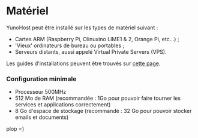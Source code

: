 # Matériel

YunoHost peut être installé sur les types de matériel suivant :
- Cartes ARM (Raspberry Pi, Olinuxino LIME1 & 2, Orange Pi, etc...) ;
- 'Vieux' ordinateurs de bureau ou portables ;
- Serveurs distants, aussi appelé Virtual Private Servers (VPS).

Les guides d'installations peuvent être trouvés sur [cette page](/install_fr).

### Configuration minimale

* Processeur 500MHz
* 512 Mo de RAM (recommandée : 1Go pour pouvoir faire tourner les services et applications correctement)
* 8 Go d'espace de stockage (recommandé : 32 Go pour pouvoir stocker emails et documents)

plop =) 